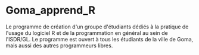 # Goma_apprend_R
Le programme de création d'un groupe d'étudiants dédiés à la pratique de l'usage du logiciel R et de la programmation en général au sein de l'ISDR/GL.
Le programme est ouvert à tous les étudiants de la ville de Goma, mais aussi des autres programmeurs libres.

